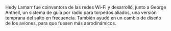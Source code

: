 Hedy Lamarr fue coinventora de las redes Wi-Fi y desarrolló, junto a George Antheil, un sistema de guía por radio para torpedos aliados, una versión temprana del salto en frecuencia. También ayudó en un cambio de diseño de los aviones, para que fuesen más aerodinámicos.